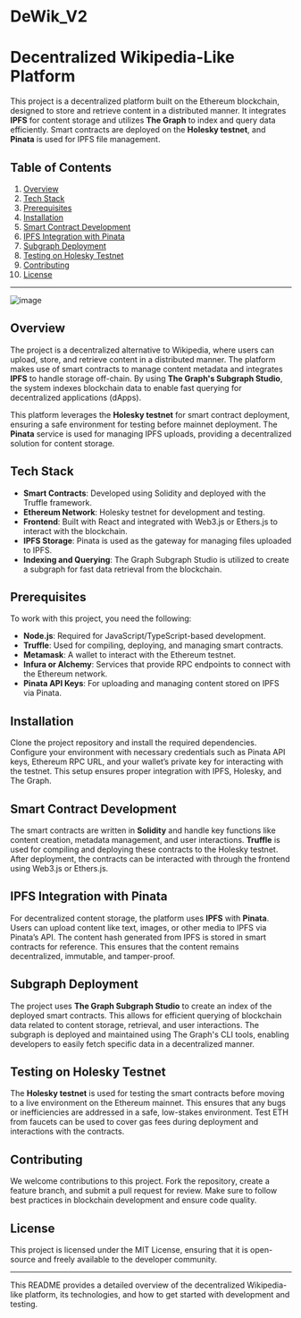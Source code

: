 # DeWik_V2


# Decentralized Wikipedia-Like Platform 

This project is a decentralized platform built on the Ethereum blockchain, designed to store and retrieve content in a distributed manner. It integrates **IPFS** for content storage and utilizes **The Graph** to index and query data efficiently. Smart contracts are deployed on the **Holesky testnet**, and **Pinata** is used for IPFS file management.

## Table of Contents
1. [Overview](#overview)
2. [Tech Stack](#tech-stack)
3. [Prerequisites](#prerequisites)
4. [Installation](#installation)
5. [Smart Contract Development](#smart-contract-development)
6. [IPFS Integration with Pinata](#ipfs-integration-with-pinata)
7. [Subgraph Deployment](#subgraph-deployment)
8. [Testing on Holesky Testnet](#testing-on-holesky-testnet)
9. [Contributing](#contributing)
10. [License](#license)

---
![image](https://github.com/user-attachments/assets/67bef177-8250-42ee-81ca-5caf70f9d2a3)

## Overview

The project is a decentralized alternative to Wikipedia, where users can upload, store, and retrieve content in a distributed manner. The platform makes use of smart contracts to manage content metadata and integrates **IPFS** to handle storage off-chain. By using **The Graph's Subgraph Studio**, the system indexes blockchain data to enable fast querying for decentralized applications (dApps).

This platform leverages the **Holesky testnet** for smart contract deployment, ensuring a safe environment for testing before mainnet deployment. The **Pinata** service is used for managing IPFS uploads, providing a decentralized solution for content storage.

## Tech Stack

- **Smart Contracts**: Developed using Solidity and deployed with the Truffle framework.
- **Ethereum Network**: Holesky testnet for development and testing.
- **Frontend**: Built with React and integrated with Web3.js or Ethers.js to interact with the blockchain.
- **IPFS Storage**: Pinata is used as the gateway for managing files uploaded to IPFS.
- **Indexing and Querying**: The Graph Subgraph Studio is utilized to create a subgraph for fast data retrieval from the blockchain.

## Prerequisites

To work with this project, you need the following:

- **Node.js**: Required for JavaScript/TypeScript-based development.
- **Truffle**: Used for compiling, deploying, and managing smart contracts.
- **Metamask**: A wallet to interact with the Ethereum testnet.
- **Infura or Alchemy**: Services that provide RPC endpoints to connect with the Ethereum network.
- **Pinata API Keys**: For uploading and managing content stored on IPFS via Pinata.

## Installation

Clone the project repository and install the required dependencies. Configure your environment with necessary credentials such as Pinata API keys, Ethereum RPC URL, and your wallet’s private key for interacting with the testnet. This setup ensures proper integration with IPFS, Holesky, and The Graph.

## Smart Contract Development

The smart contracts are written in **Solidity** and handle key functions like content creation, metadata management, and user interactions. **Truffle** is used for compiling and deploying these contracts to the Holesky testnet. After deployment, the contracts can be interacted with through the frontend using Web3.js or Ethers.js.

## IPFS Integration with Pinata

For decentralized content storage, the platform uses **IPFS** with **Pinata**. Users can upload content like text, images, or other media to IPFS via Pinata’s API. The content hash generated from IPFS is stored in smart contracts for reference. This ensures that the content remains decentralized, immutable, and tamper-proof.

## Subgraph Deployment

The project uses **The Graph Subgraph Studio** to create an index of the deployed smart contracts. This allows for efficient querying of blockchain data related to content storage, retrieval, and user interactions. The subgraph is deployed and maintained using The Graph's CLI tools, enabling developers to easily fetch specific data in a decentralized manner.

## Testing on Holesky Testnet

The **Holesky testnet** is used for testing the smart contracts before moving to a live environment on the Ethereum mainnet. This ensures that any bugs or inefficiencies are addressed in a safe, low-stakes environment. Test ETH from faucets can be used to cover gas fees during deployment and interactions with the contracts.

## Contributing

We welcome contributions to this project. Fork the repository, create a feature branch, and submit a pull request for review. Make sure to follow best practices in blockchain development and ensure code quality.

## License

This project is licensed under the MIT License, ensuring that it is open-source and freely available to the developer community.

---

This README provides a detailed overview of the decentralized Wikipedia-like platform, its technologies, and how to get started with development and testing.
